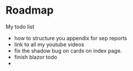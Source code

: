 ﻿# Roadmap
My todo list
* how to structure you appendix for sep reports
* link to all my youtube videos
* fix the shadow bug on cards on index page.
* finish blazor todo
* 
